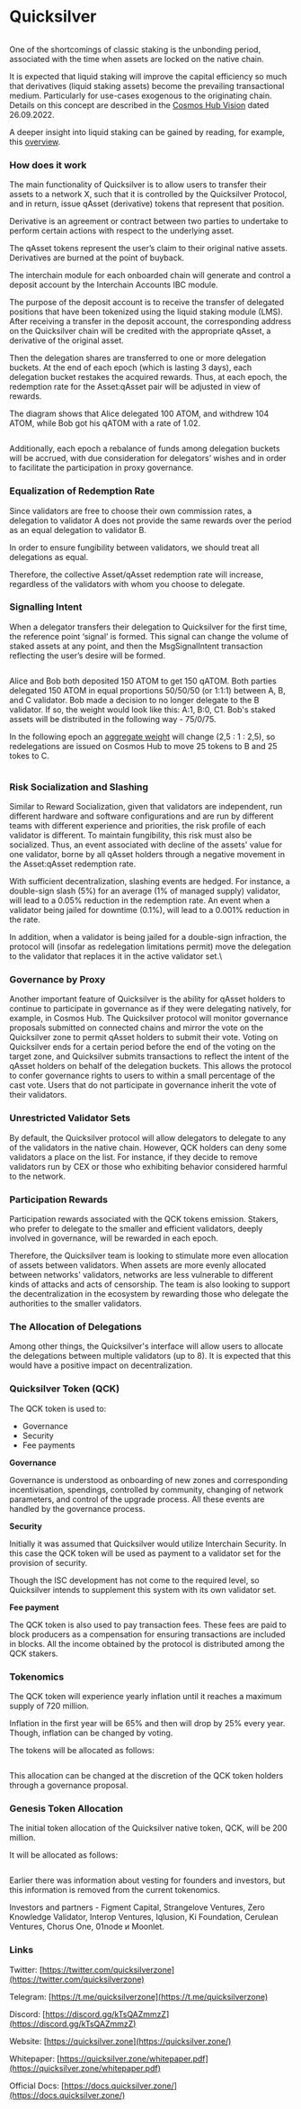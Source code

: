 # Quicksilver

<figure><img src="../.gitbook/assets/image (10).png" alt=""><figcaption></figcaption></figure>

One of the shortcomings of classic staking is the unbonding period, associated with the time when assets are locked on the native chain.&#x20;

It is expected that liquid staking will improve the capital efficiency so much that derivatives (liquid staking assets) become the prevailing transactional medium. Particularly for use-cases exogenous to the originating chain. Details on this concept are described in the [Cosmos Hub Vision](https://gateway.pinata.cloud/ipfs/QmWXkzM74FCiERdZ1WrU33cqdStUK9dz1A8oEvYcnBAHeo) dated 26.09.2022.

A deeper insight into liquid staking can be gained by reading, for example, this [overview](https://mirror.chorus.one/liquid-staking-report.pdf). &#x20;

### How does it work

The main functionality of Quicksilver is to allow users to transfer their assets to a network X, such that it is controlled by the Quicksilver Protocol, and in return, issue qAsset (derivative) tokens that represent that position.&#x20;

Derivative is an agreement or contract between two parties to undertake to perform certain actions with respect to the underlying asset.

The qAsset tokens represent the user’s claim to their original native assets. Derivatives are burned at the point of buyback.

The interchain module for each onboarded chain will generate and control a deposit account by the Interchain Accounts IBC module.

The purpose of the deposit account is to receive the transfer of delegated positions that have been tokenized using the liquid staking module (LMS). After receiving a transfer in the deposit account, the corresponding address on the Quicksilver chain will be credited with the appropriate qAsset, a derivative of the original asset.&#x20;

Then the delegation shares are transferred to one or more delegation buckets. At the end of each epoch (which is lasting 3 days), each delegation bucket restakes the acquired rewards. Thus, at each epoch, the redemption rate for the Asset:qAsset pair will be adjusted in view of rewards.

The diagram shows that Alice delegated 100 ATOM, and withdrew 104 ATOM, while Bob got his qATOM with a rate of 1.02.

<figure><img src="../.gitbook/assets/image-2.png" alt=""><figcaption></figcaption></figure>

Additionally, each epoch a rebalance of funds among delegation buckets will be accrued, with due consideration for delegators’ wishes and in order to facilitate the participation in proxy governance.

### Equalization of Redemption Rate&#x20;

Since validators are free to choose their own commission rates, a delegation to validator A does not provide the same rewards over the period as an equal delegation to validator B.

In order to ensure fungibility between validators, we should treat all delegations as equal.&#x20;

Therefore, the collective Asset/qAsset redemption rate will increase, regardless of the validators with whom you choose to delegate.

### Signalling Intent

When a delegator transfers their delegation to Quicksilver for the first time, the reference point ‘signal’ is formed. This signal can change the volume of staked assets at any point, and then the MsgSignalIntent transaction reflecting the user’s desire will be formed.

<figure><img src="../.gitbook/assets/image-3.png" alt=""><figcaption></figcaption></figure>

Alice and Bob both deposited 150 ATOM to get 150 qATOM. Both parties delegated 150 ATOM in equal proportions 50/50/50 (or 1:1:1) between A, B, and C validator. Bob made a decision to no longer delegate to the B validator. If so, the weight would look like this: А:1, В:0, С1. Bob's staked assets will be distributed in the following way - 75/0/75.

In the following epoch an [aggregate weight](https://context.reverso.net/%D0%BF%D0%B5%D1%80%D0%B5%D0%B2%D0%BE%D0%B4/%D0%B0%D0%BD%D0%B3%D0%BB%D0%B8%D0%B9%D1%81%D0%BA%D0%B8%D0%B9-%D1%80%D1%83%D1%81%D1%81%D0%BA%D0%B8%D0%B9/aggregate+weighted) will change (2,5 : 1 : 2,5), so redelegations are issued on Cosmos Hub to move 25 tokens to B and 25 tokes to C.

<figure><img src="../.gitbook/assets/image-4 (1).png" alt=""><figcaption></figcaption></figure>

### Risk Socialization and Slashing

Similar to Reward Socialization, given that validators are independent, run different hardware and software configurations and are run by different teams with different experience and priorities, the risk profile of each validator is different. To maintain fungibility, this risk must also be socialized. Thus, an event associated with decline of the assets' value for one validator, borne by all qAsset holders through a negative movement in the Asset:qAsset redemption rate.&#x20;

With sufficient decentralization, slashing events are hedged. For instance, a double-sign slash (5%) for an average (1% of managed supply) validator, will lead to a 0.05% reduction in the redemption rate. An event when a validator being jailed for downtime (0.1%), will lead to a 0.001% reduction in the rate.

In addition, when a validator is being jailed for a double-sign infraction, the protocol will (insofar as redelegation limitations permit) move the delegation to the validator that replaces it in the active validator set.\


### Governance by Proxy

Another important feature of Quicksilver is the ability for qAsset holders to continue to participate in governance as if they were delegating natively, for example, in Cosmos Hub. The Quicksilver protocol will monitor governance proposals submitted on connected chains and mirror the vote on the Quicksilver zone to permit qAsset holders to submit their vote. Voting on Quicksilver ends for a certain period  before  the end of the voting on the target zone, and Quicksilver submits transactions to reflect the intent of the qAsset holders on behalf of the delegation buckets. This allows the protocol to confer governance rights to users to within a small percentage of the cast vote. Users that do not participate in governance inherit the vote of their validators.

### Unrestricted Validator Sets

By default, the Quicksilver protocol will allow delegators to delegate to any of the validators in the native chain. However, QCK holders can deny some validators a place on the list. For instance, if they decide to remove validators run by CEX or those who exhibiting behavior considered harmful to the network.&#x20;

### Participation Rewards

Participation rewards associated with the QCK tokens emission. Stakers, who prefer to delegate to the smaller and efficient validators, deeply involved in governance, will be rewarded in each epoch.&#x20;

Therefore, the Quicksilver team is looking to stimulate more even allocation of assets between validators. When assets are more evenly allocated between networks' validators, networks are less vulnerable to different kinds of attacks and acts of censorship. The team is also looking to support the decentralization in the ecosystem by rewarding those who delegate the authorities to the smaller validators.

### The Allocation of Delegations

Among other things, the Quicksilver's interface will allow users to allocate the delegations between multiple validators (up to 8). It is expected that this would have a positive impact on decentralization.

### &#x20;Quicksilver Token (QCK)

The QCK token is used to:&#x20;

* Governance
* Security&#x20;
* Fee payments&#x20;

**Governance**&#x20;

Governance is understood as onboarding of new zones and corresponding incentivisation, spendings, controlled by community, changing of network parameters, and control of the upgrade process. All these events are handled by the governance process. &#x20;

**Security**&#x20;

Initially it was assumed that Quicksilver would utilize Interchain Security. In this case the QCK token will be used as payment to a validator set for the provision of security.&#x20;

Though the ISC development has not come to the required level, so Quicksilver intends to supplement this system with its own validator set.&#x20;

**Fee payment**&#x20;

The QCK token is also used to pay transaction fees. These fees are paid to block producers as a compensation for ensuring transactions are included in blocks. All the income obtained by the protocol is distributed among the QCK stakers.

### Tokenomics

The QCK token will experience yearly inflation until it reaches a maximum supply of 720 million.&#x20;

Inflation in the first year will be 65% and then will drop by 25% every year. Though, inflation can be changed by voting.&#x20;

The tokens will be allocated as follows:

<figure><img src="../.gitbook/assets/image (1) (4).png" alt=""><figcaption></figcaption></figure>

This allocation can be changed at the discretion of the QCK token holders through a governance proposal.

### Genesis Token Allocation

The initial token allocation of the Quicksilver native token, QCK, will be 200 million.

It will be allocated as follows:

<figure><img src="../.gitbook/assets/image (2) (5) (1).png" alt=""><figcaption></figcaption></figure>

Earlier there was information about vesting for founders and investors, but this information is removed from the current tokenomics.

Investors and partners - Figment Capital, Strangelove Ventures, Zero Knowledge Validator, Interop Ventures, Iqlusion, Ki Foundation, Cerulean Ventures, Chorus One, 01node и Moonlet.

### Links

Twitter: [https://twitter.com/quicksilverzone](https://twitter.com/quicksilverzone)

Telegram: [https://t.me/quicksilverzone](https://t.me/quicksilverzone)

Discord: [https://discord.gg/kTsQAZmmzZ](https://discord.gg/kTsQAZmmzZ)

Website: [https://quicksilver.zone](https://quicksilver.zone/)

Whitepaper: [https://quicksilver.zone/whitepaper.pdf](https://quicksilver.zone/whitepaper.pdf)

Official Docs: [https://docs.quicksilver.zone/](https://docs.quicksilver.zone/)
